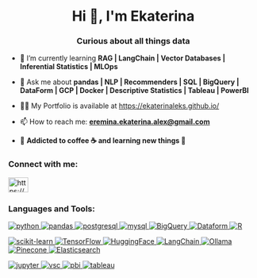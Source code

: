 <h1 align="center">Hi 👋, I'm Ekaterina</h1>
<h3 align="center">Curious about all things data</h3>

- 🌱 I’m currently learning **RAG | LangChain | Vector Databases | Inferential Statistics | MLOps** 

- 💬 Ask me about **pandas | NLP | Recommenders | SQL | BigQuery | DataForm |  GCP | Docker | Descriptive Statistics | Tableau | PowerBI**

- 👨‍💻 My Portfolio is available at https://ekaterinaleks.github.io/

- 📫 How to reach me: **eremina.ekaterina.alex@gmail.com**

- 📜 **Addicted to coffee :coffee: and learning new things 🧠**

<h3 align="left">Connect with me:</h3>
<p align="left">
<a href="https://linkedin.com/in/https://www.linkedin.com/in/ekaterina-eremina/" target="blank"><img align="center" src="https://raw.githubusercontent.com/rahuldkjain/github-profile-readme-generator/master/src/images/icons/Social/linked-in-alt.svg" alt="https://www.linkedin.com/in/ekaterina-eremina/" height="30" width="40" /></a>
</p>

<h3 align="left">Languages and Tools:</h3>
<p align="left">
 <a href="https://www.python.org"> <img alt="python" src="https://img.shields.io/badge/python-FBD343?style=for-the-badge&logo=python&logoColor=%234989bc&logoSize=auto&labelColor=E3BE38"> </a>
 <a href="https://pandas.pydata.org/"> <img alt="pandas" src="https://img.shields.io/badge/pandas-130654?style=for-the-badge&logo=pandas&logoColor=white&logoSize=auto&labelColor=0E0443"> </a>
 <a href="https://www.postgresql.org"> <img alt="postgresql" src="https://img.shields.io/badge/postgresql-31638c?style=for-the-badge&logo=postgresql&logoColor=white&logoSize=auto&labelColor=1E415E"> </a>
 <a href="https://www.mysql.com/"> <img alt="mysql" src="https://img.shields.io/badge/mysql-00758f?style=for-the-badge&logo=mysql&logoColor=f29111&logoSize=auto&labelColor=016176"> </a>
 <a href="https://cloud.google.com/bigquery"> <img alt="BigQuery" src="https://img.shields.io/badge/bigquery-%234182f2?style=for-the-badge&logo=googlebigquery&logoColor=white&logoSize=auto&labelColor=%23005cbf"> </a>
 <a href="https://cloud.google.com/dataform"> <img alt="Dataform" src="https://img.shields.io/badge/dataform-%232f419b?style=for-the-badge&logo=googledataform&logoColor=white&logoSize=auto&labelColor=%23005cbf"> </a>
 <a href="https://www.r-project.org/"> <img alt="R" src="https://img.shields.io/badge/R-%23266abd?style=for-the-badge&logo=r&logoColor=white&logoSize=auto&labelColor=15529C"> </a>
 </p>
 
 <p align="left"> 
 <a href="https://scikit-learn.org"> <img alt="scikit-learn" src="https://img.shields.io/badge/scikit--learn-%231d7ea7?style=for-the-badge&logo=scikit-learn&logoColor=f89939&logoSize=auto&labelColor=%2319739a"> </a>
  <a href="https://www.tensorflow.org/"> <img alt="TensorFlow" src="https://img.shields.io/badge/tensorflow-%23ff6f00?style=for-the-badge&logo=tensorflow&logoColor=white&logoSize=auto&labelColor=F76B00"> </a>
 <a href="https://huggingface.co/"> <img alt="HuggingFace" src="https://img.shields.io/badge/hugging_face-%23ffd21e?style=for-the-badge&logo=huggingface&logoColor=%23ff9d0b&logoSize=auto&labelColor=gray"> </a>
 <a href="https://www.langchain.com/"> <img alt="LangChain" src="https://img.shields.io/badge/langchain-255252?style=for-the-badge&logo=langchain&logoColor=white&logoSize=auto&labelColor=%231c3c3c"> </a>
 <a href="https://ollama.com/"> <img alt="Ollama" src="https://img.shields.io/badge/ollama-white?style=for-the-badge&logo=ollama&logoColor=black&logoSize=auto&labelColor=FCF9F3"> </a>
  <a href="https://www.pinecone.io/"> <img alt="Pinecone" src="https://img.shields.io/badge/pinecone-%23394ebb?style=for-the-badge&logo=pinecone&logoColor=black&logoSize=auto&labelColor=%23394ebb"> </a>
  <a href="https://www.elastic.co/"> <img alt="Elasticsearch" src="https://img.shields.io/badge/elasticsearch-2E887E?style=for-the-badge&logo=elasticsearch&logoColor=black&logoSize=auto&labelColor=1B746A"> </a>
 </p>
 
<p align="left"> 
  <a href="https://jupyter.org/" target="_blank" rel="noreferrer"> <img src="https://img.shields.io/badge/Jupyter-F37626.svg?&style=for-the-badge&logo=Jupyter&logoColor=white" alt="jupyter"/> </a>
    <a href="https://code.visualstudio.com/" target="_blank" rel="noreferrer"> <img src="https://img.shields.io/badge/Visual_Studio_Code-0078D4?style=for-the-badge&logo=visual%20studio%20code&logoColor=white" alt="vsc"/> </a>
  <a href="https://www.microsoft.com/en-us/power-platform/products/power-bi" target="_blank" rel="noreferrer"> <img src="https://img.shields.io/badge/PowerBI-F2C811?style=for-the-badge&logo=Power%20BI&logoColor=white" alt="pbi"/> </a>
<a href="https://www.tableau.com/" target="_blank" rel="noreferrer"> <img src="https://img.shields.io/badge/Tableau-E97627?style=for-the-badge&logo=Tableau&logoColor=white" alt="tableau"/> </a> </p>
<!---
ekaterinaleks/ekaterinaleks is a ✨ special ✨ repository because its `README.md` (this file) appears on your GitHub profile.
You can click the Preview link to take a look at your changes.
--->
